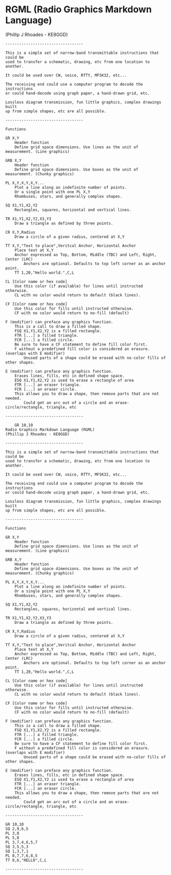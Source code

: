 # RGML (Radio Graphics Markdown Language)
(Phillip J Rhoades - KE8GGD)

    ----------------------------------
    
    This is a simple set of narrow-band transmittable instructions that could be
    used to transfer a schematic, drawing, etc from one location to another.
    
    It could be used over CW, voice, RTTY, MFSK32, etc...
    
    The receiving end could use a computer program to decode the instructions
    or could hand-decode using graph paper, a hand-drawn grid, etc.
    
    Lossless diagram transmission, fun little graphics, complex drawings built
    up from simple shapes, etc are all possible.
    
    ----------------------------------
    
    Functions
    
    GR X,Y
    	Header function
    	Define grid space dimensions. Use lines as the unit of measurement. (Line graphics)
    
    GRB X,Y
    	Header function
    	Define grid space dimensions. Use boxes as the unit of measurement. (Chunky graphics)
    
    PL X,Y,X,Y,X,Y... 
    	Plot a line along an indefinite number of points.
    	Or a single point with one PL X,Y
    	Rhombuses, stars, and generally complex shapes.
    
    SQ X1,Y1,X2,Y2
    	Rectangles, squares, horizontal and vertical lines.
    
    TR X1,Y1,X2,Y2,X3,Y3
    	Draw a triangle as defined by three points.
    
    CR X,Y,Radius
    	Draw a circle of a given radius, centered at X,Y
    
    TT X,Y,"Text to place",Veritcal Anchor, Horizontal Anchor
    	Place text at X,Y
    	Anchor expressed as Top, Bottom, Middle (TBC) and Left, Right, Center (LRC)
    		Anchors are optional. Defaults to top left corner as an anchor point.
    	TT 1,20,"Hello world.",C,L
    
    CL [Color name or hex code]
    	Use this color (if available) for lines until instructed otherwise.
    	CL with no color would return to default (black lines).
    
    CF [Color name or hex code]
    	Use this color for fills until instructed otherwise.
    	CF with no color would return to no-fill (default)
    
    F (modifier) can preface any graphics function.
    	This is a call to draw a filled shape.
    	FSQ X1,Y1,X2,Y2 is a filled rectangle.
    	FTR [...] a filled triangle.
    	FCR [...] a filled circle.
    	Be sure to have a CF statement to define fill color first.
    	F without a predefined fill color is considered an erasure. (overlaps with E modifier)
    		Unused parts of a shape could be erased with no-color fills of other shapes.
    
    E (modifier) can preface any graphics function.
    	Erases lines, fills, etc in defined shape space.
    	ESQ X1,Y1,X2,Y2 is used to erase a rectangle of area
    	FTR [...] an eraser triangle.
    	FCR [...] an eraser circle.
    	This allows you to draw a shape, then remove parts that are not needed.
    		Could get an arc out of a circle and an erase-circle/rectangle, triangle, etc
    
    ----------------------------------
    
        GR 10,10
    Radio Graphics Markdown Language (RGML)
    (Phillip J Rhoades - KE8GGD)
    
    ----------------------------------
    
    This is a simple set of narrow-band transmittable instructions that could be
    used to transfer a schematic, drawing, etc from one location to another.
    
    It could be used over CW, voice, RTTY, MFSK32, etc...
    
    The receiving end could use a computer program to decode the instructions
    or could hand-decode using graph paper, a hand-drawn grid, etc.
    
    Lossless diagram transmission, fun little graphics, complex drawings built
    up from simple shapes, etc are all possible.
    
    ----------------------------------
    
    Functions
    
    GR X,Y
    	Header function
    	Define grid space dimensions. Use lines as the unit of measurement. (Line graphics)
    
    GRB X,Y
    	Header function
    	Define grid space dimensions. Use boxes as the unit of measurement. (Chunky graphics)
    
    PL X,Y,X,Y,X,Y... 
    	Plot a line along an indefinite number of points.
    	Or a single point with one PL X,Y
    	Rhombuses, stars, and generally complex shapes.
    
    SQ X1,Y1,X2,Y2
    	Rectangles, squares, horizontal and vertical lines.
    
    TR X1,Y1,X2,Y2,X3,Y3
    	Draw a triangle as defined by three points.
    
    CR X,Y,Radius
    	Draw a circle of a given radius, centered at X,Y
    
    TT X,Y,"Text to place",Veritcal Anchor, Horizontal Anchor
    	Place text at X,Y
    	Anchor expressed as Top, Bottom, Middle (TBC) and Left, Right, Center (LRC)
    		Anchors are optional. Defaults to top left corner as an anchor point.
    	TT 1,20,"Hello world.",C,L
    
    CL [Color name or hex code]
    	Use this color (if available) for lines until instructed otherwise.
    	CL with no color would return to default (black lines).
    
    CF [Color name or hex code]
    	Use this color for fills until instructed otherwise.
    	CF with no color would return to no-fill (default)
    
    F (modifier) can preface any graphics function.
    	This is a call to draw a filled shape.
    	FSQ X1,Y1,X2,Y2 is a filled rectangle.
    	FTR [...] a filled triangle.
    	FCR [...] a filled circle.
    	Be sure to have a CF statement to define fill color first.
    	F without a predefined fill color is considered an erasure. (overlaps with E modifier)
    		Unused parts of a shape could be erased with no-color fills of other shapes.
    
    E (modifier) can preface any graphics function.
    	Erases lines, fills, etc in defined shape space.
    	ESQ X1,Y1,X2,Y2 is used to erase a rectangle of area
    	FTR [...] an eraser triangle.
    	FCR [...] an eraser circle.
    	This allows you to draw a shape, then remove parts that are not needed.
    		Could get an arc out of a circle and an erase-circle/rectangle, triangle, etc
    
    ----------------------------------
    
    GR 10,10
    SQ 2,9,6,5
    PL 3,8
    PL 5,8
    PL 3,7,4,6,5,7
    SQ 3,5,5,3
    SQ 1,3,7,1
    PL 8,7,7,6,8,5
    TT 8,6,"HELLO",C,L
    
    ----------------------------------
